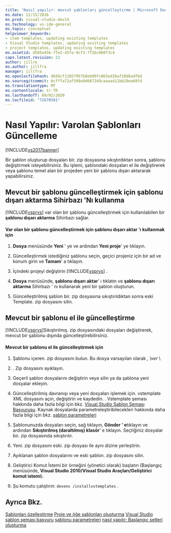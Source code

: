 ```yaml
---
title: 'Nasıl yapılır: mevcut şablonları güncelleştirme | Microsoft Docs'
ms.date: 11/15/2016
ms.prod: visual-studio-dev14
ms.technology: vs-ide-general
ms.topic: conceptual
helpviewer_keywords:
- item templates, updating existing templates
- Visual Studio templates, updating existing templates
- project templates, updating existing templates
ms.assetid: d585e45b-7fe2-45fa-9cf3-7f2bc060f3c4
caps.latest.revision: 22
author: jillre
ms.author: jillfra
manager: jillfra
ms.openlocfilehash: 4b56cf11057957b0eb99fc065ed26af10d8adfbd
ms.sourcegitcommit: 6cfffa72af599a9d667249caaaa411bb28ea69fd
ms.translationtype: MT
ms.contentlocale: tr-TR
ms.lasthandoff: 09/02/2020
ms.locfileid: "72670581"
---
```

# <a name="how-to-update-existing-templates"></a>Nasıl Yapılır: Varolan Şablonları Güncelleme
[!INCLUDE[vs2017banner](../includes/vs2017banner.md)]

Bir şablon oluşturup dosyaları bir. zip dosyasına sıkıştırdıktan sonra, şablonu değiştirmek isteyebilirsiniz. Bu işlemi, şablondaki dosyaları el ile değiştirerek veya şablonu temel alan bir projeden yeni bir şablonu dışarı aktararak yapabilirsiniz.

## <a name="using-the-export-template-wizard-to-update-an-existing-template"></a>Mevcut bir şablonu güncelleştirmek için şablonu dışarı aktarma Sihirbazı 'Nı kullanma
 [!INCLUDE[vsprvs](../includes/vsprvs-md.md)] var olan bir şablonu güncelleştirmek için kullanılabilen bir **şablonu dışarı aktarma** Sihirbazı sağlar.

#### <a name="to-use-export-template-to-update-an-existing-template"></a>Var olan bir şablonu güncelleştirmek için şablonu dışarı aktar 'ı kullanmak için

1. **Dosya** menüsünde **Yeni** ' ye ve ardından **Yeni proje**' ye tıklayın.

2. Güncelleştirmek istediğiniz şablonu seçin, geçici projeniz için bir ad ve konum girin ve **Tamam**' a tıklayın.

3. İçindeki projeyi değiştirin [!INCLUDE[vsprvs](../includes/vsprvs-md.md)] .

4. **Dosya** menüsünde, **şablonu dışarı aktar**' ı tıklatın ve **şablonu dışarı aktarma** Sihirbazı ' nı kullanarak yeni bir şablon oluşturun.

5. Güncelleştirilmiş şablon bir. zip dosyasına sıkıştırıldıktan sonra eski Template. zip dosyasını silin.

## <a name="manually-updating-an-existing-template"></a>Mevcut bir şablonu el ile güncelleştirme
 [!INCLUDE[vsprvs](../includes/vsprvs-md.md)]Sıkıştırılmış. zip dosyasındaki dosyaları değiştirerek, mevcut bir şablonu dışında güncelleştirebilirsiniz.

#### <a name="to-manually-update-an-existing-template"></a>Mevcut bir şablonu el ile güncelleştirmek için

1. Şablonu içeren. zip dosyasını bulun. Bu dosya varsayılan olarak *, \ver* \\

2. . Zip dosyasını ayıklayın.

3. Geçerli şablon dosyalarını değiştirin veya silin ya da şablona yeni dosyalar ekleyin.

4. Güncelleştirilmiş davranışı veya yeni dosyaları işlemek için. vstemplate XML dosyasını açın, değiştirin ve kaydedin. . Vstemplate şeması hakkında daha fazla bilgi için bkz. [Visual Studio Şablon Şeması Başvurusu](../extensibility/visual-studio-template-schema-reference.md). Kaynak dosyalarda parametreleştiribilecekleri hakkında daha fazla bilgi için bkz. [şablon parametreleri](../ide/template-parameters.md)

5. Şablonunuzda dosyaları seçin, sağ tıklayın, **Gönder ' e**tıklayın ve ardından **Sıkıştırılmış (daraltılmış) klasör**' e tıklayın. Seçtiğiniz dosyalar bir. zip dosyasında sıkıştırılır.

6. Yeni. zip dosyasını eski. zip dosyası ile aynı dizine yerleştirin.

7. Ayıklanan şablon dosyalarını ve eski şablon. zip dosyasını silin.

8. Geliştirici Komut İstemi bir örneğini (yönetici olarak) başlatın (Başlangıç menüsünde, **Visual Studio 2010/Visual Studio Araçları/Geliştirici komut istemi**).

9. Şu komutu çalıştırın: `devenv /installvstemplates` .

## <a name="see-also"></a>Ayrıca Bkz.
 [Şablonları özelleştirme](../ide/customizing-project-and-item-templates.md) [Proje ve öğe şablonları oluşturma](../ide/creating-project-and-item-templates.md) [Visual Studio şablon şeması başvuru](../extensibility/visual-studio-template-schema-reference.md) [şablonu parametreleri](../ide/template-parameters.md) [nasıl yapılır: Başlangıç setleri oluşturma](../ide/how-to-create-starter-kits.md)
